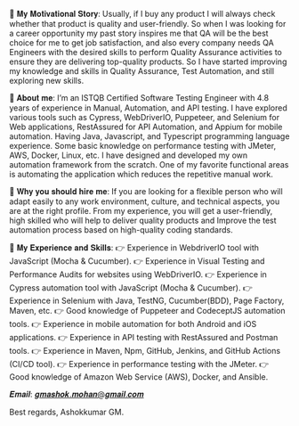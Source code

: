 🛑 𝐌𝐲 𝐌𝐨𝐭𝐢𝐯𝐚𝐭𝐢𝐨𝐧𝐚𝐥 𝐒𝐭𝐨𝐫𝐲:
Usually, if I buy any product I will always check whether that product is quality and user-friendly. 
So when I was looking for a career opportunity my past story inspires me that QA will be the best 
choice for me to get job satisfaction, and also every company needs QA Engineers with the desired 
skills to perform Quality Assurance activities to ensure they are delivering top-quality products. 
So I have started improving my knowledge and skills in Quality Assurance, Test Automation, and 
still exploring new skills.

🛑 𝐀𝐛𝐨𝐮𝐭 𝐦𝐞:
I’m an ISTQB Certified Software Testing Engineer with 4.8 years of experience in Manual, Automation,
and API testing. I have explored various tools such as Cypress, WebDriverIO, Puppeteer, and Selenium
for Web applications, RestAssured for API Automation, and Appium for mobile automation. Having Java, 
Javascript, and Typescript programming language experience. Some basic knowledge on performance 
testing with JMeter, AWS, Docker, Linux, etc. I have designed and developed my own automation 
framework from the scratch. One of my favorite functional areas is automating the application which 
reduces the repetitive manual work.

🛑 𝐖𝐡𝐲 𝐲𝐨𝐮 𝐬𝐡𝐨𝐮𝐥𝐝 𝐡𝐢𝐫𝐞 𝐦𝐞:
If you are looking for a flexible person who will adapt easily to any work environment, culture, 
and technical aspects, you are at the right profile. From my experience, you will get a user-friendly, 
high skilled who will help to deliver quality products and Improve the test automation process based on 
high-quality coding standards.

🛑 𝐌𝐲 𝐄𝐱𝐩𝐞𝐫𝐢𝐞𝐧𝐜𝐞 𝐚𝐧𝐝 𝐒𝐤𝐢𝐥𝐥𝐬:
👉 Experience in WebdriverIO tool with JavaScript (Mocha & Cucumber).
👉 Experience in Visual Testing and Performance Audits for websites using WebDriverIO.
👉 Experience in Cypress automation tool with JavaScript (Mocha & Cucumber).
👉 Experience in Selenium with Java, TestNG, Cucumber(BDD), Page Factory, Maven, etc.
👉 Good knowledge of Puppeteer and CodeceptJS automation tools.
👉 Experience in mobile automation for both Android and iOS applications.
👉 Experience in API testing with RestAssured and Postman tools.
👉 Experience in Maven, Npm, GitHub, Jenkins, and GitHub Actions (CI/CD tool).
👉 Experience in performance testing with the JMeter.
👉 Good knowledge of Amazon Web Service (AWS), Docker, and Ansible.

𝑬𝒎𝒂𝒊𝒍: 𝒈𝒎𝒂𝒔𝒉𝒐𝒌.𝒎𝒐𝒉𝒂𝒏@𝒈𝒎𝒂𝒊𝒍.𝒄𝒐𝒎

Best regards,
Ashokkumar GM.
